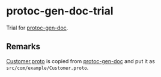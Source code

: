 # protoc-gen-doc-trial

Trial for [protoc-gen-doc].

[protoc-gen-doc]: https://github.com/pseudomuto/protoc-gen-doc

## Remarks

[Customer.proto] is copied from [protoc-gen-doc] and put it as `src/com/example/Customer.proto`.

[Customer.proto]: https://github.com/pseudomuto/protoc-gen-doc/blob/master/examples/proto/Customer.proto
